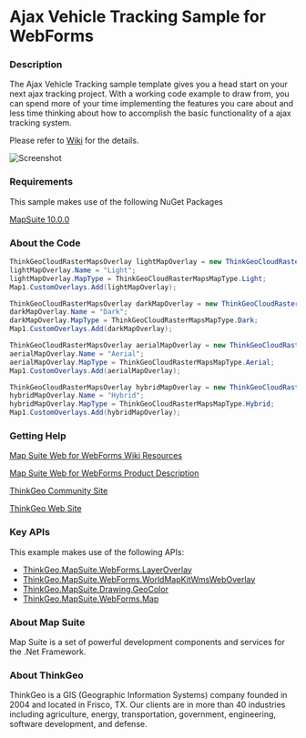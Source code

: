 # Ajax Vehicle Tracking Sample for WebForms

### Description

The Ajax Vehicle Tracking sample template gives you a head start on your next ajax tracking project. With a working code example to draw from, you can spend more of your time implementing the features you care about and less time thinking about how to accomplish the basic functionality of a ajax tracking system.

Please refer to [Wiki](http://wiki.thinkgeo.com/wiki/map_suite_web_for_webforms) for the details.

![Screenshot](https://github.com/ThinkGeo/AjaxVehicleTrackingSample-ForWebForms/blob/master/Screenshot.gif)

### Requirements
This sample makes use of the following NuGet Packages

[MapSuite 10.0.0](https://www.nuget.org/packages?q=ThinkGeo)

### About the Code
```csharp
ThinkGeoCloudRasterMapsOverlay lightMapOverlay = new ThinkGeoCloudRasterMapsOverlay();
lightMapOverlay.Name = "Light";
lightMapOverlay.MapType = ThinkGeoCloudRasterMapsMapType.Light;
Map1.CustomOverlays.Add(lightMapOverlay);

ThinkGeoCloudRasterMapsOverlay darkMapOverlay = new ThinkGeoCloudRasterMapsOverlay();
darkMapOverlay.Name = "Dark";
darkMapOverlay.MapType = ThinkGeoCloudRasterMapsMapType.Dark;
Map1.CustomOverlays.Add(darkMapOverlay);

ThinkGeoCloudRasterMapsOverlay aerialMapOverlay = new ThinkGeoCloudRasterMapsOverlay();
aerialMapOverlay.Name = "Aerial";
aerialMapOverlay.MapType = ThinkGeoCloudRasterMapsMapType.Aerial;
Map1.CustomOverlays.Add(aerialMapOverlay);

ThinkGeoCloudRasterMapsOverlay hybridMapOverlay = new ThinkGeoCloudRasterMapsOverlay();
hybridMapOverlay.Name = "Hybrid";
hybridMapOverlay.MapType = ThinkGeoCloudRasterMapsMapType.Hybrid;
Map1.CustomOverlays.Add(hybridMapOverlay);
```

### Getting Help

[Map Suite Web for WebForms Wiki Resources](http://wiki.thinkgeo.com/wiki/map_suite_web_for_webforms)

[Map Suite Web for WebForms Product Description](https://thinkgeo.com/ui-controls#web-platforms)

[ThinkGeo Community Site](http://community.thinkgeo.com/)

[ThinkGeo Web Site](http://www.thinkgeo.com)

### Key APIs
This example makes use of the following APIs:

- [ThinkGeo.MapSuite.WebForms.LayerOverlay](http://wiki.thinkgeo.com/wiki/api/thinkgeo.mapsuite.webforms.layeroverlay)
- [ThinkGeo.MapSuite.WebForms.WorldMapKitWmsWebOverlay](http://wiki.thinkgeo.com/wiki/api/thinkgeo.mapsuite.webforms.worldmapkitwmsweboverlay)
- [ThinkGeo.MapSuite.Drawing.GeoColor](http://wiki.thinkgeo.com/wiki/api/thinkgeo.mapsuite.drawing.geocolor)
- [ThinkGeo.MapSuite.WebForms.Map](http://wiki.thinkgeo.com/wiki/api/thinkgeo.mapsuite.webforms.map)

### About Map Suite
Map Suite is a set of powerful development components and services for the .Net Framework.

### About ThinkGeo
ThinkGeo is a GIS (Geographic Information Systems) company founded in 2004 and located in Frisco, TX. Our clients are in more than 40 industries including agriculture, energy, transportation, government, engineering, software development, and defense.

